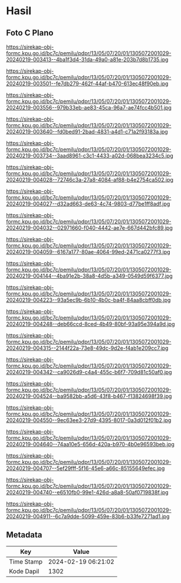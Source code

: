 # Hasil

## Foto C Plano

https://sirekap-obj-formc.kpu.go.id/bc7c/pemilu/pdpr/13/05/07/20/01/1305072001029-20240219-003413--4ba1f3d4-31da-49a0-a81e-203b7d8b1735.jpg

https://sirekap-obj-formc.kpu.go.id/bc7c/pemilu/pdpr/13/05/07/20/01/1305072001029-20240219-003501--fe7db279-462f-44af-b470-613ec48f90eb.jpg

https://sirekap-obj-formc.kpu.go.id/bc7c/pemilu/pdpr/13/05/07/20/01/1305072001029-20240219-003556--979b33eb-ae83-45ca-96a7-ae74fcc4b501.jpg

https://sirekap-obj-formc.kpu.go.id/bc7c/pemilu/pdpr/13/05/07/20/01/1305072001029-20240219-003640--fd0bed91-2bad-4831-a4d1-c71a2f93183a.jpg

https://sirekap-obj-formc.kpu.go.id/bc7c/pemilu/pdpr/13/05/07/20/01/1305072001029-20240219-003734--3aad8961-c3c1-4433-a02d-068bea3234c5.jpg

https://sirekap-obj-formc.kpu.go.id/bc7c/pemilu/pdpr/13/05/07/20/01/1305072001029-20240219-004028--72746c3a-27a8-4084-af88-b4e2754ca502.jpg

https://sirekap-obj-formc.kpu.go.id/bc7c/pemilu/pdpr/13/05/07/20/01/1305072001029-20240219-004027--d32ad663-de63-4c74-9803-d77be1ff8adf.jpg

https://sirekap-obj-formc.kpu.go.id/bc7c/pemilu/pdpr/13/05/07/20/01/1305072001029-20240219-004032--02971660-f040-4442-ae7e-667d442bfc89.jpg

https://sirekap-obj-formc.kpu.go.id/bc7c/pemilu/pdpr/13/05/07/20/01/1305072001029-20240219-004059--6167a177-80ae-4064-99ed-2471ca0277f3.jpg

https://sirekap-obj-formc.kpu.go.id/bc7c/pemilu/pdpr/13/05/07/20/01/1305072001029-20240219-004144--4ba91e2b-38a8-4d5b-a349-0549d59f6377.jpg

https://sirekap-obj-formc.kpu.go.id/bc7c/pemilu/pdpr/13/05/07/20/01/1305072001029-20240219-004223--93a5ec9b-6b10-4b0c-ba4f-84aa8cbff0db.jpg

https://sirekap-obj-formc.kpu.go.id/bc7c/pemilu/pdpr/13/05/07/20/01/1305072001029-20240219-004248--deb66ccd-8ced-4b49-80bf-93a95e394a9d.jpg

https://sirekap-obj-formc.kpu.go.id/bc7c/pemilu/pdpr/13/05/07/20/01/1305072001029-20240219-004315--2144f22a-73e8-49dc-9d2e-f4ab1e209cc7.jpg

https://sirekap-obj-formc.kpu.go.id/bc7c/pemilu/pdpr/13/05/07/20/01/1305072001029-20240219-004342--ca9026d9-c4a4-455c-b6f7-709d81c50af0.jpg

https://sirekap-obj-formc.kpu.go.id/bc7c/pemilu/pdpr/13/05/07/20/01/1305072001029-20240219-004524--ba9582bb-a5d6-43f8-b467-f13824698f39.jpg

https://sirekap-obj-formc.kpu.go.id/bc7c/pemilu/pdpr/13/05/07/20/01/1305072001029-20240219-004550--9ec63ee3-27d9-4395-8017-0a3d012f01b2.jpg

https://sirekap-obj-formc.kpu.go.id/bc7c/pemilu/pdpr/13/05/07/20/01/1305072001029-20240219-004640--74aa10e5-656d-420a-b970-4b0e96593beb.jpg

https://sirekap-obj-formc.kpu.go.id/bc7c/pemilu/pdpr/13/05/07/20/01/1305072001029-20240219-004707--5ef29fff-5f16-45e6-a66c-85155649efec.jpg

https://sirekap-obj-formc.kpu.go.id/bc7c/pemilu/pdpr/13/05/07/20/01/1305072001029-20240219-004740--e6510fb0-99e1-426d-a8a8-50af0719838f.jpg

https://sirekap-obj-formc.kpu.go.id/bc7c/pemilu/pdpr/13/05/07/20/01/1305072001029-20240219-004911--6c7a9dde-5099-459e-83b6-b33fe7271ad1.jpg


## Metadata

| Key        | Value               |
| ---------- | ------------------- |
| Time Stamp | 2024-02-19 06:21:02 |
| Kode Dapil | 1302                |



